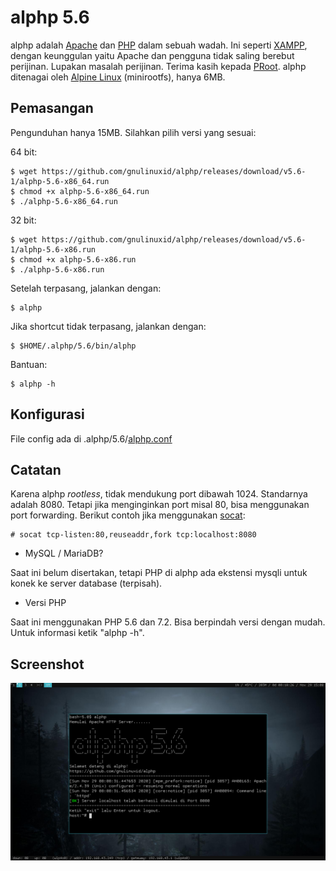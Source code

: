 alphp 5.6
=========
alphp adalah [Apache](https://httpd.apache.org/) dan [PHP](https://www.php.net/) dalam sebuah wadah. Ini seperti [XAMPP](https://www.apachefriends.org/index.html), dengan keunggulan yaitu Apache dan pengguna tidak saling berebut perijinan. Lupakan masalah perijinan. Terima kasih kepada [PRoot](https://proot-me.github.io/). alphp ditenagai oleh [Alpine Linux](https://alpinelinux.org/) (minirootfs), hanya 6MB.

Pemasangan
----------
Pengunduhan hanya 15MB. Silahkan pilih versi yang sesuai:

64 bit:

    $ wget https://github.com/gnulinuxid/alphp/releases/download/v5.6-1/alphp-5.6-x86_64.run
    $ chmod +x alphp-5.6-x86_64.run
    $ ./alphp-5.6-x86_64.run
32 bit:

    $ wget https://github.com/gnulinuxid/alphp/releases/download/v5.6-1/alphp-5.6-x86.run
    $ chmod +x alphp-5.6-x86.run
    $ ./alphp-5.6-x86.run

Setelah terpasang, jalankan dengan:

    $ alphp
Jika shortcut tidak terpasang, jalankan dengan:

    $ $HOME/.alphp/5.6/bin/alphp

Bantuan:

    $ alphp -h
Konfigurasi
-----------
File config ada di .alphp/5.6/[alphp.conf](5.6/alphp.conf)

Catatan
-------
Karena alphp *rootless*, tidak mendukung port dibawah 1024. Standarnya adalah 8080. Tetapi jika menginginkan port misal 80, bisa menggunakan port forwarding. Berikut contoh jika menggunakan [socat](https://linux.die.net/man/1/socat):

    # socat tcp-listen:80,reuseaddr,fork tcp:localhost:8080
- MySQL / MariaDB?

Saat ini belum disertakan, tetapi PHP di alphp ada ekstensi mysqli untuk konek ke server database (terpisah).

- Versi PHP

Saat ini menggunakan PHP 5.6 dan 7.2. Bisa berpindah versi dengan mudah. Untuk informasi ketik "alphp -h".

Screenshot
----------
![alphp](screenshot.png)
